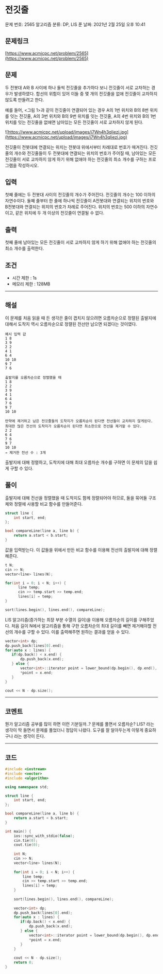 # 전깃줄

문제 번호: 2565
알고리즘 분류: DP, LIS
푼 날짜: 2021년 2월 25일 오후 10:41

## 문제링크

[https://www.acmicpc.net/problem/2565](https://www.acmicpc.net/problem/2565)

## 문제

두 전봇대 A와 B 사이에 하나 둘씩 전깃줄을 추가하다 보니 전깃줄이 서로 교차하는 경우가 발생하였다. 합선의 위험이 있어 이들 중 몇 개의 전깃줄을 없애 전깃줄이 교차하지 않도록 만들려고 한다.

예를 들어, <그림 1>과 같이 전깃줄이 연결되어 있는 경우 A의 1번 위치와 B의 8번 위치를 잇는 전깃줄, A의 3번 위치와 B의 9번 위치를 잇는 전깃줄, A의 4번 위치와 B의 1번 위치를 잇는 전깃줄을 없애면 남아있는 모든 전깃줄이 서로 교차하지 않게 된다.

![https://www.acmicpc.net/upload/images/i7Wn4h3qIiezi.jpg](https://www.acmicpc.net/upload/images/i7Wn4h3qIiezi.jpg)

전깃줄이 전봇대에 연결되는 위치는 전봇대 위에서부터 차례대로 번호가 매겨진다. 전깃줄의 개수와 전깃줄들이 두 전봇대에 연결되는 위치의 번호가 주어질 때, 남아있는 모든 전깃줄이 서로 교차하지 않게 하기 위해 없애야 하는 전깃줄의 최소 개수를 구하는 프로그램을 작성하시오.

## 입력

첫째 줄에는 두 전봇대 사이의 전깃줄의 개수가 주어진다. 전깃줄의 개수는 100 이하의 자연수이다. 둘째 줄부터 한 줄에 하나씩 전깃줄이 A전봇대와 연결되는 위치의 번호와 B전봇대와 연결되는 위치의 번호가 차례로 주어진다. 위치의 번호는 500 이하의 자연수이고, 같은 위치에 두 개 이상의 전깃줄이 연결될 수 없다.

## 출력

첫째 줄에 남아있는 모든 전깃줄이 서로 교차하지 않게 하기 위해 없애야 하는 전깃줄의 최소 개수를 출력한다.

## 조건

- 시간 제한 : 1s
- 메모리 제한 : 128MB

---

## 해설

이 문제를 처음 읽을 때 든 생각은 줄이 겹치지 않으려면 오름차순으로 정렬된 출발지에 대해서 도착지 역시 오름차순으로 정렬된 전선만 남으면 되겠다는 것이였다.

```
예시 입력 값
1 8
3 9
2 2
4 1
6 4
10 10
9 7
7 6

출발지를 오름차순으로 정렬했을 때 
1 8
2 2
3 9
4 1
6 4
7 6
9 7
10 10

만약에 제거하고 남은 전깃줄들의 도착지가 오름차순이 된다면 전선들이 교차하지 않게된다. 최대한 많은 전선의 도착지가 오름차순이 된다면 최소한으로 전선을 제거할 수 있다.
2 2
6 4
7 6
9 7
10 10
→ 제거한 전선 수 : 3개
```

출발지에 대해 정렬하고, 도착지에 대해 최대 오름차순 개수를 구하면 이 문제의 답을 쉽게 구할 수 있다.

## 풀이

출발지에 대해 전선을 정렬했을 때 도착지도 함께 정렬되어야 하므로, 둘을 묶어둘 구조체와 정렬에 사용할 비교 함수를 만들어준다.

```cpp
struct line {
    int start, end;
};

bool compareLine(line a, line b) {
    return a.start < b.start;   
}
```

값을 입력받는다. 이 값들을 위에서 만든 비교 함수를 이용해 전선의 출발지에 대해 정렬해준다.

```cpp
t N;
cin >> N;
vector<line> lines(N);

for(int i = 0; i < N; i++) {
	  line temp;
	  cin >> temp.start >> temp.end;
	  lines[i] = temp;
}

sort(lines.begin(), lines.end(), compareLine);
```

LIS 알고리즘(증가하는 최장 부분 수열의 길이)을 이용해 오름차순의 길이를 구해주었다. 처음 길이 N에서 알고리즘을 통해 구한 오름차순의 최대 길이를 빼면 제거해야할 전선의 개수를 구할 수 있다. 이를 출력해주면 원하는 결과를 얻을 수 있다.

```cpp
vector<int> dp;
dp.push_back(lines[0].end);
for(auto x : lines) {
   if(dp.back() < x.end) {
       dp.push_back(x.end);
   } else {
       vector<int>::iterator point = lower_bound(dp.begin(), dp.end(), x.end);
       *point = x.end;
   }
}

cout << N - dp.size();
```

---

## 코멘트

뭔가 알고리즘 공부를 많이 하면 이런 기분일까..? 문제를 풀면서 오름차순? LIS? 라는 생각이 딱 들면서 문제를 풀었더니 정답이 나왔다. 도구를 잘 알아두는게 이렇게 중요하구나 라는 생각이 든다.

---

## 코드

```cpp
#include <iostream>
#include <vector>
#include <algorithm>

using namespace std;

struct line {
    int start, end;
};

bool compareLine(line a, line b) {
    return a.start < b.start;   
}

int main() {
	ios::sync_with_stdio(false);
	cin.tie(0);
	cout.tie(0);
	
	int N;
	cin >> N;
	vector<line> lines(N);
	
	for(int i = 0; i < N; i++) {
	    line temp;
	    cin >> temp.start >> temp.end;
	    lines[i] = temp;
	}
	
	sort(lines.begin(), lines.end(), compareLine);
	
	vector<int> dp;
	dp.push_back(lines[0].end);
	for(auto x : lines) {
	   if(dp.back() < x.end) {
	       dp.push_back(x.end);
	   } else {
	       vector<int>::iterator point = lower_bound(dp.begin(), dp.end(), x.end);
	       *point = x.end;
	   }
	}
	
	cout << N - dp.size();
	return 0;
}
```